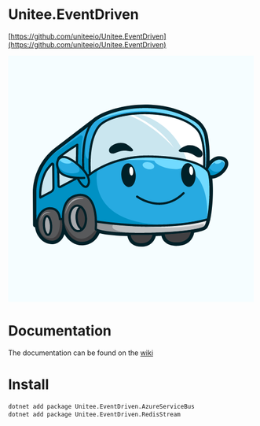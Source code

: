 # Unitee.EventDriven

[https://github.com/uniteeio/Unitee.EventDriven](https://github.com/uniteeio/Unitee.EventDriven)

![logo](./Logo/Logo.png)

# Documentation

The documentation can be found on the [wiki](https://github.com/uniteeio/Unitee.EventDriven/wiki)

# Install

```
dotnet add package Unitee.EventDriven.AzureServiceBus
dotnet add package Unitee.EventDriven.RedisStream
```

